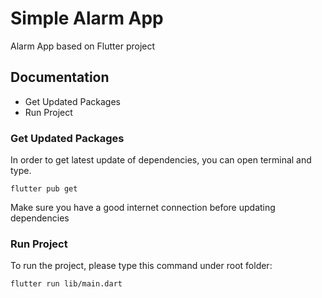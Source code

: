 # Simple Alarm App

Alarm App based on Flutter project

## Documentation
 - Get Updated Packages
 - Run Project

### Get Updated Packages

In order to get latest update of dependencies, you can open terminal and type. 
```shell
flutter pub get
```
Make sure you have a good internet connection before updating dependencies

### Run Project

To run the project, please type this command under root folder:
```shell
flutter run lib/main.dart
```